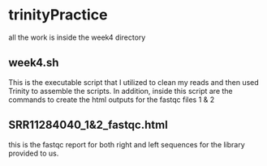 # trinityPractice

all the work is inside the week4 directory 

## week4.sh

This is the executable script that I utilized to clean my reads and then used Trinity to assemble the scripts. In addition, inside this script are the commands to create the html outputs for the fastqc files 1 & 2

## SRR11284040_1&2_fastqc.html

this is the fastqc report for both right and left sequences for the library provided to us. 

 


